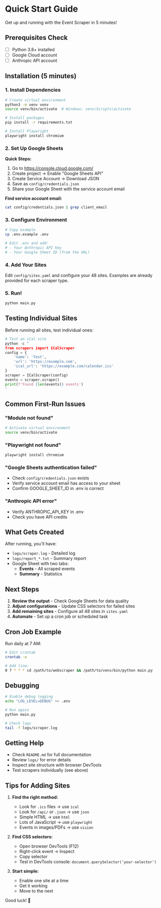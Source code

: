# Quick Start Guide

Get up and running with the Event Scraper in 5 minutes!

## Prerequisites Check

- [ ] Python 3.8+ installed
- [ ] Google Cloud account
- [ ] Anthropic API account

## Installation (5 minutes)

### 1. Install Dependencies

```bash
# Create virtual environment
python3 -m venv venv
source venv/bin/activate  # Windows: venv\Scripts\activate

# Install packages
pip install -r requirements.txt

# Install Playwright
playwright install chromium
```

### 2. Set Up Google Sheets

**Quick Steps:**
1. Go to https://console.cloud.google.com/
2. Create project → Enable "Google Sheets API"
3. Create Service Account → Download JSON
4. Save as `config/credentials.json`
5. Share your Google Sheet with the service account email

**Find service account email:**
```bash
cat config/credentials.json | grep client_email
```

### 3. Configure Environment

```bash
# Copy example
cp .env.example .env

# Edit .env and add:
# - Your Anthropic API key
# - Your Google Sheet ID (from the URL)
```

### 4. Add Your Sites

Edit `config/sites.yaml` and configure your 48 sites. Examples are already provided for each scraper type.

### 5. Run!

```bash
python main.py
```

## Testing Individual Sites

Before running all sites, test individual ones:

```python
# Test an iCal site
python -c "
from scrapers import ICalScraper
config = {
    'name': 'Test',
    'url': 'https://example.com',
    'ical_url': 'https://example.com/calendar.ics'
}
scraper = ICalScraper(config)
events = scraper.scrape()
print(f'Found {len(events)} events')
"
```

## Common First-Run Issues

### "Module not found"
```bash
# Activate virtual environment
source venv/bin/activate
```

### "Playwright not found"
```bash
playwright install chromium
```

### "Google Sheets authentication failed"
- Check `config/credentials.json` exists
- Verify service account email has access to your sheet
- Confirm GOOGLE_SHEET_ID in .env is correct

### "Anthropic API error"
- Verify ANTHROPIC_API_KEY in .env
- Check you have API credits

## What Gets Created

After running, you'll have:
- `logs/scraper.log` - Detailed log
- `logs/report_*.txt` - Summary report
- Google Sheet with two tabs:
  - **Events** - All scraped events
  - **Summary** - Statistics

## Next Steps

1. **Review the output** - Check Google Sheets for data quality
2. **Adjust configurations** - Update CSS selectors for failed sites
3. **Add remaining sites** - Configure all 48 sites in `sites.yaml`
4. **Automate** - Set up a cron job or scheduled task

## Cron Job Example

Run daily at 7 AM:

```bash
# Edit crontab
crontab -e

# Add line:
0 7 * * * cd /path/to/webscraper && /path/to/venv/bin/python main.py
```

## Debugging

```bash
# Enable debug logging
echo "LOG_LEVEL=DEBUG" >> .env

# Run again
python main.py

# Check logs
tail -f logs/scraper.log
```

## Getting Help

- Check `README.md` for full documentation
- Review `logs/` for error details
- Inspect site structure with browser DevTools
- Test scrapers individually (see above)

## Tips for Adding Sites

1. **Find the right method:**
   - Look for `.ics` files → use `ical`
   - Look for `/api/` or `.json` → use `json`
   - Simple HTML → use `html`
   - Lots of JavaScript → use `playwright`
   - Events in images/PDFs → use `vision`

2. **Find CSS selectors:**
   - Open browser DevTools (F12)
   - Right-click event → Inspect
   - Copy selector
   - Test in DevTools console: `document.querySelector('your-selector')`

3. **Start simple:**
   - Enable one site at a time
   - Get it working
   - Move to the next

Good luck! 🚀
